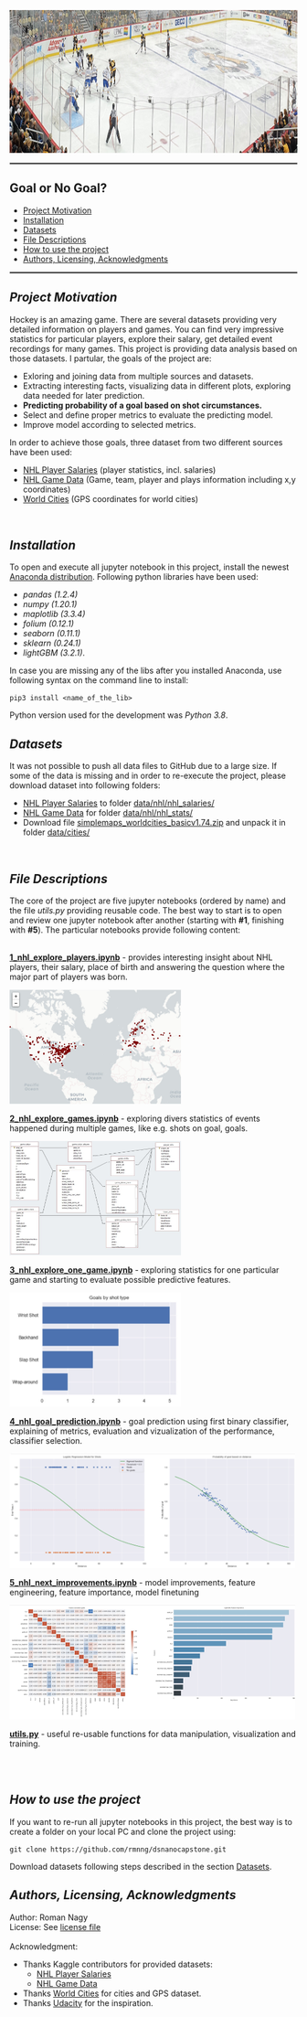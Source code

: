 <p align="center">
  <a href="data/images/nhl_img.jpg">
    <img src="data/images/nhl_img.jpg" alt="NHL" width="1200" height="250">
  </a>
</p>

<hr style="border:1px solid gray"> </hr>

<a name="title"></a>
## **Goal or No Goal?**

- [Project Motivation](#motivation)
- [Installation](#installation)
- [Datasets](#datasets)
- [File Descriptions](#files)
- [How to use the project](#usage)
- [Authors, Licensing, Acknowledgments](#authors)

<hr style="border:1px solid gray"> </hr>

<a name="motivation"></a>
## *Project Motivation*

Hockey is an amazing game. There are several datasets providing very detailed information on  players and games. You can find very impressive statistics for particular players, explore their salary, get detailed event recordings for many games. This project is providing data analysis based on those datasets. I partular, the goals of the project are:

- Exloring and joining data from multiple sources and datasets. 
- Extracting interesting facts, visualizing data in different plots, exploring data needed for later prediction.
- **Predicting probability of a goal based on shot circumstances.** 
- Select and define proper metrics to evaluate the predicting model.
- Improve model according to selected metrics.

In order to achieve those goals, three dataset from two different sources have been used:

- [NHL Player Salaries](https://www.kaggle.com/camnugent/predict-nhl-player-salaries) (player statistics, incl. salaries)
- [NHL Game Data](https://www.kaggle.com/martinellis/nhl-game-data) (Game, team, player and plays information including x,y coordinates)
- [World Cities](https://simplemaps.com/data/world-cities) (GPS coordinates for world cities)

<br>

<a name="installation"></a>
## *Installation*
To open and execute all jupyter notebook in this project, install the newest [Anaconda distribution](https://docs.anaconda.com/anaconda/install/). Following python libraries have been used:
- *pandas (1.2.4)*
- *numpy (1.20.1)*
- *maplotlib (3.3.4)*
- *folium (0.12.1)*
- *seaborn (0.11.1)*
- *sklearn (0.24.1)*
- *lightGBM (3.2.1)*. 

In case you are missing any of the libs after you installed Anaconda, use following syntax on the command line to install:
 
 ```
pip3 install <name_of_the_lib> 
```
Python version used for the development was *Python 3.8*. 
<br>

<a name="datasets"></a>
## *Datasets*
It was not possible to push all data files to GitHub due to a large size. If some of the data is missing and in order to re-execute the project, please download dataset into following folders:

- [NHL Player Salaries](https://www.kaggle.com/camnugent/predict-nhl-player-salaries) to folder [data/nhl/nhl_salaries/](data/nhl/nhl_salaries/)
- [NHL Game Data](https://www.kaggle.com/martinellis/nhl-game-data) for folder [data/nhl/nhl_stats/](data/nhl/nhl_stats/)
- Download file [simplemaps_worldcities_basicv1.74.zip](https://simplemaps.com/static/data/world-cities/basic/simplemaps_worldcities_basicv1.74.zip) and unpack it in folder [data/cities/](data/cities/)

<br>

<a name="files"></a>
## *File Descriptions*
The core of the project are five jupyter notebooks (ordered by name) and the file *utils.py* providing reusable code. The best way to start is to open and review one jupyter notebook after another (starting with **#1**, finishing with **#5**). The particular notebooks provide following content:
<br>
<br>

[**1_nhl_explore_players.ipynb**](1_nhl_explore_players.ipynb) - provides interesting insight about NHL players, their salary, place of birth and answering the question where the major part of players was born.

<img src="data/images/1_map.jpg" alt="NHL" width="300" height="200">

[**2_nhl_explore_games.ipynb**](2_nhl_explore_games.ipynb) - exploring divers statistics of events happened during multiple games, like e.g. shots on goal, goals.

<img src="data/images/table_relationships.JPG" alt="NHL" width="300" height="200">

[**3_nhl_explore_one_game.ipynb**](3_nhl_explore_one_game.ipynb) - exploring statistics for one particular game and starting to evaluate possible predictive features.

<img src="data/images/3_shots.jpg" alt="NHL" width="300" height="200">

[**4_nhl_goal_prediction.ipynb**](4_nhl_goal_prediction.ipynb) - goal prediction using first binary classifier, explaining of metrics, evaluation and vizualization of the performance, classifier selection.

<img src="data/images/4_regression.jpg" alt="NHL" width="500" height="200">

[**5_nhl_next_improvements.ipynb**](5_nhl_next_improvements.ipynb) - model improvements, feature engineering, feature importance, model finetuning

<img src="data/images/5_features.jpg" alt="NHL" width="500" height="200">

[**utils.py**](utils.py) - useful re-usable functions for data manipulation, visualization and training. 


<br>
<br>




<a name="usage"></a>
## *How to use the project* 
If you want to re-run all jupyter notebooks in this project, the best way is to create a folder on your local PC and clone the project using:
 ```
git clone https://github.com/rmnng/dsnanocapstone.git 
```
Download datasets following steps described in the section [Datasets](#datasets).
<br>

<a name="authors"></a>
## *Authors, Licensing, Acknowledgments*
Author: Roman Nagy
<br>
License: See [license file](LICENSE)
<br>
<br>
Acknowledgment: 
- Thanks Kaggle contributors for provided datasets:
    - [NHL Player Salaries](https://www.kaggle.com/camnugent/predict-nhl-player-salaries)
    - [NHL Game Data](https://www.kaggle.com/martinellis/nhl-game-data)
- Thanks [World Cities](https://simplemaps.com/data/world-cities) for cities and GPS dataset.
- Thanks [Udacity](https://www.udacity.com/) for the inspiration.
